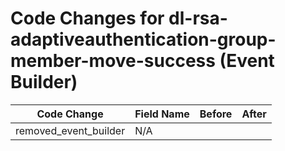 # Code Changes for dl-rsa-adaptiveauthentication-group-member-move-success (Event Builder)

| Code Change | Field Name | Before | After |
|-------------|------------|--------|-------|
| removed_event_builder | N/A |  |  |